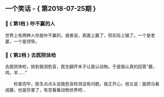## 一个笑话 - { 第2018-07-25期 }
</hr>

### :jack_o_lantern: { 第1档 } 吵不赢的人
世界上有两种人你是吵不赢的，或者说，表面上赢了，但实际上输了。一个是老婆，一个是领导。


### :jack_o_lantern: { 第2档 } 去医院体检
去医院体检，排到我测色盲，医生翻开本子让我认动物，于是我认真的回答“鹿，鸡，羊……”<br/><br/>　　检查完毕，医生点点头说我色盲检测没有问题，我正开心，他又说：能把马看成鹿，也是厉害了，有空看看动物世界吧…

